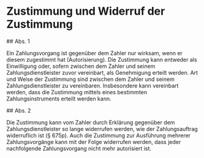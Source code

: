 # Zustimmung und Widerruf der Zustimmung



\#\# Abs. 1

 Ein Zahlungsvorgang ist gegenüber dem Zahler nur wirksam, wenn er diesem zugestimmt hat (Autorisierung). Die Zustimmung kann entweder als Einwilligung oder, sofern zwischen dem Zahler und seinem Zahlungsdienstleister zuvor vereinbart, als Genehmigung erteilt werden. Art und Weise der Zustimmung sind zwischen dem Zahler und seinem Zahlungsdienstleister zu vereinbaren. Insbesondere kann vereinbart werden, dass die Zustimmung mittels eines bestimmten Zahlungsinstruments erteilt werden kann.

\#\# Abs. 2

 Die Zustimmung kann vom Zahler durch Erklärung gegenüber dem Zahlungsdienstleister so lange widerrufen werden, wie der Zahlungsauftrag widerruflich ist (§ 675p). Auch die Zustimmung zur Ausführung mehrerer Zahlungsvorgänge kann mit der Folge widerrufen werden, dass jeder nachfolgende Zahlungsvorgang nicht mehr autorisiert ist. 

